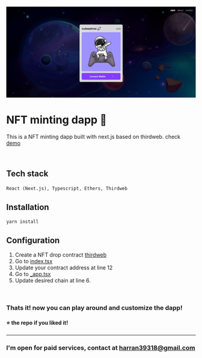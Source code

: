 ![Planet of the eyes preview](planet-of-the-eyes-preview.png)

# NFT minting dapp 🚀

This is a NFT minting dapp built with next.js based on thirdweb. check [demo](https://planet-of-the-eyes-demo.netlify.app/)

<br/>

## Tech stack

`React (Next.js), Typescript, Ethers, Thirdweb`

## Installation

```
yarn install
```

## Configuration

1. Create a NFT drop contract [thirdweb](https://thirdweb.com/)
2. Go to [index.tsx](pages/index.tsx)
3. Update your contract address at line 12
4. Go to [\_app.tsx](pages/_app.tsx)
5. Update desired chain at line 6.

<br/>

### Thats it! now you can play around and customize the dapp!

#### ⭐ the repo if you liked it!

---

### I'm open for paid services, contact at harran39318@gmail.com
